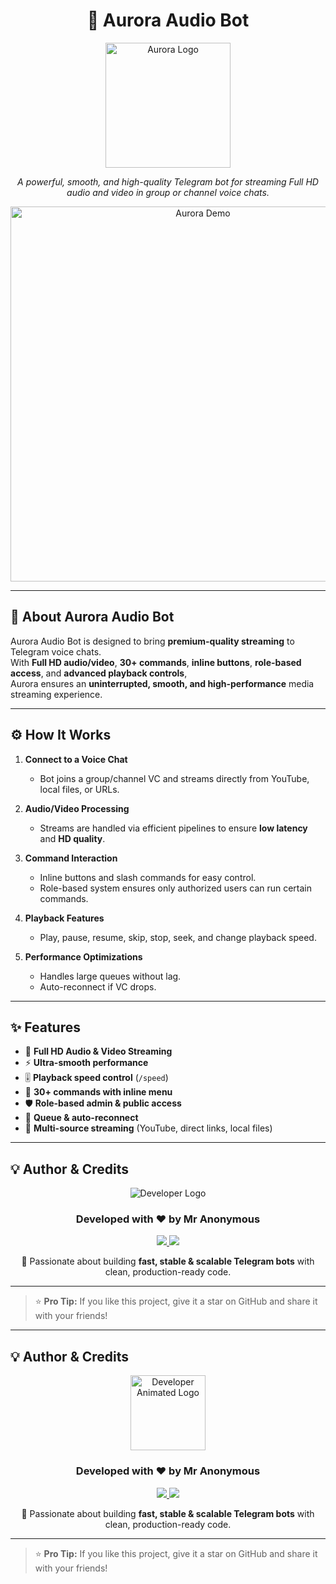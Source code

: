 <h1 align="center">🎵 Aurora Audio Bot</h1>

<p align="center">
  <img src="https://your-logo-link-here.png" alt="Aurora Logo" width="200"/>
</p>

<p align="center">
  <i>A powerful, smooth, and high-quality Telegram bot for streaming Full HD audio and video in group or channel voice chats.</i>
</p>

<p align="center">
  <img src="https://your-demo-gif-link-here.gif" alt="Aurora Demo" width="600"/>
</p>

---

## 📌 About Aurora Audio Bot

Aurora Audio Bot is designed to bring **premium-quality streaming** to Telegram voice chats.  
With **Full HD audio/video**, **30+ commands**, **inline buttons**, **role-based access**, and **advanced playback controls**,  
Aurora ensures an **uninterrupted, smooth, and high-performance** media streaming experience.

---

## ⚙️ How It Works

1. **Connect to a Voice Chat**  
   - Bot joins a group/channel VC and streams directly from YouTube, local files, or URLs.

2. **Audio/Video Processing**  
   - Streams are handled via efficient pipelines to ensure **low latency** and **HD quality**.

3. **Command Interaction**  
   - Inline buttons and slash commands for easy control.  
   - Role-based system ensures only authorized users can run certain commands.

4. **Playback Features**  
   - Play, pause, resume, skip, stop, seek, and change playback speed.

5. **Performance Optimizations**  
   - Handles large queues without lag.  
   - Auto-reconnect if VC drops.

---

## ✨ Features

- 🎼 **Full HD Audio & Video Streaming**  
- ⚡ **Ultra-smooth performance**  
- 🎚 **Playback speed control** (`/speed`)  
- 🎯 **30+ commands with inline menu**  
- 🛡 **Role-based admin & public access**  
- 🔄 **Queue & auto-reconnect**  
- 📂 **Multi-source streaming** (YouTube, direct links, local files)

- ---

## 💡 Author & Credits

<p align="center">
  <img src="https://img.icons8.com/fluency/96/000000/developer.png" alt="Developer Logo"/>
</p>

<h3 align="center">Developed with ❤️ by <strong>Mr Anonymous</strong></h3>

<p align="center">
  <a href="https://t.me/yourtelegramusername">
    <img src="https://img.shields.io/badge/Telegram-Contact-blue?style=for-the-badge&logo=telegram"/>
  </a>
  <a href="https://github.com/Anonymous060503">
    <img src="https://img.shields.io/badge/GitHub-Anonymous060503-black?style=for-the-badge&logo=github"/>
  </a>
</p>

<p align="center">
  🚀 Passionate about building <strong>fast, stable & scalable Telegram bots</strong> with clean, production-ready code.
</p>

---

> ⭐ **Pro Tip:** If you like this project, give it a star on GitHub and share it with your friends!


---

## 💡 Author & Credits

<p align="center">
  <img src="https://media.giphy.com/media/xT9IgzoKnwFNmISR8I/giphy.gif" width="120" alt="Developer Animated Logo"/>
</p>

<h3 align="center">Developed with ❤️ by <strong>Mr Anonymous</strong></h3>

<p align="center">
  <a href="https://t.me/yourtelegramusername">
    <img src="https://img.shields.io/badge/Telegram-Contact-blue?style=for-the-badge&logo=telegram"/>
  </a>
  <a href="https://github.com/Anonymous060503">
    <img src="https://img.shields.io/badge/GitHub-Anonymous060503-black?style=for-the-badge&logo=github"/>
  </a>
</p>

<p align="center">
  🚀 Passionate about building <strong>fast, stable & scalable Telegram bots</strong> with clean, production-ready code.
</p>

---

> ⭐ **Pro Tip:** If you like this project, give it a star on GitHub and share it with your friends!
